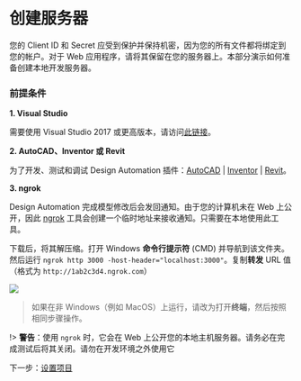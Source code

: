 # 创建服务器

您的 Client ID 和 Secret 应受到保护并保持机密，因为您的所有文件都将绑定到您的帐户。对于 Web 应用程序，请将其保留在您的服务器上。本部分演示如何准备创建本地开发服务器。

### 前提条件

**1. Visual Studio**

需要使用 Visual Studio 2017 或更高版本，请访问[此链接](https://visualstudio.microsoft.com/vs/)。

**2. AutoCAD、Inventor 或 Revit**

为了开发、测试和调试 Design Automation 插件：[AutoCAD](https://www.autodesk.com/products/autocad/overview) | [Inventor](https://www.autodesk.com/products/inventor/overview) | [Revit](https://www.autodesk.com/products/revit/overview)。

**3\. ngrok**

Design Automation 完成模型修改后会发回通知。由于您的计算机未在 Web 上公开，因此 [ngrok](https://ngrok.com/) 工具会创建一个临时地址来接收通知。只需要在本地使用此工具。 

下载后，将其解压缩。打开 Windows **命令行提示符** (CMD) 并导航到该文件夹。然后运行 `ngrok http 3000 -host-header="localhost:3000"`。复制**转发** URL 值（格式为 `http://1ab2c3d4.ngrok.com`）

![](/_media/designautomation/ngrok.gif)

> 如果在非 Windows（例如 MacOS）上运行，请改为打开**终端**，然后按照相同步骤操作。

!> **警告**：使用 `ngrok` 时，它会在 Web 上公开您的本地主机服务器。请务必在完成测试后将其关闭。请勿在开发环境之外使用它

下一步：[设置项目](/zh-CN/environment/setup/netcore_da)